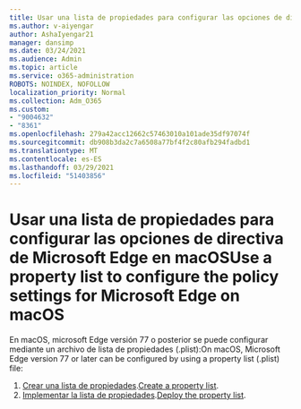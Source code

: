 ```yaml
---
title: Usar una lista de propiedades para configurar las opciones de directiva de Microsoft Edge en macOS
ms.author: v-aiyengar
author: AshaIyengar21
manager: dansimp
ms.date: 03/24/2021
ms.audience: Admin
ms.topic: article
ms.service: o365-administration
ROBOTS: NOINDEX, NOFOLLOW
localization_priority: Normal
ms.collection: Adm_O365
ms.custom:
- "9004632"
- "8361"
ms.openlocfilehash: 279a42acc12662c57463010a101ade35df97074f
ms.sourcegitcommit: db908b3da2c7a6508a77bf4f2c80afb294fadbd1
ms.translationtype: MT
ms.contentlocale: es-ES
ms.lasthandoff: 03/29/2021
ms.locfileid: "51403856"
---
```

# <a name="use-a-property-list-to-configure-the-policy-settings-for-microsoft-edge-on-macos"></a><span data-ttu-id="957f0-102">Usar una lista de propiedades para configurar las opciones de directiva de Microsoft Edge en macOS</span><span class="sxs-lookup"><span data-stu-id="957f0-102">Use a property list to configure the policy settings for Microsoft Edge on macOS</span></span>

<span data-ttu-id="957f0-103">En macOS, microsoft Edge versión 77 o posterior se puede configurar mediante un archivo de lista de propiedades (.plist):</span><span class="sxs-lookup"><span data-stu-id="957f0-103">On macOS, Microsoft Edge version 77 or later can be configured by using a property list (.plist) file:</span></span>

1. <span data-ttu-id="957f0-104">[Crear una lista de propiedades](https://go.microsoft.com/fwlink/?linkid=2134726).</span><span class="sxs-lookup"><span data-stu-id="957f0-104">[Create a property list](https://go.microsoft.com/fwlink/?linkid=2134726).</span></span>
1. <span data-ttu-id="957f0-105">[Implementar la lista de propiedades](https://go.microsoft.com/fwlink/?linkid=2134727).</span><span class="sxs-lookup"><span data-stu-id="957f0-105">[Deploy the property list](https://go.microsoft.com/fwlink/?linkid=2134727).</span></span>
